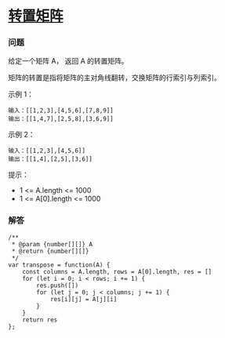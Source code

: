 # [转置矩阵](https://leetcode-cn.com/problems/transpose-matrix)

### 问题

给定一个矩阵 A， 返回 A 的转置矩阵。

矩阵的转置是指将矩阵的主对角线翻转，交换矩阵的行索引与列索引。



示例 1：

```
输入：[[1,2,3],[4,5,6],[7,8,9]]
输出：[[1,4,7],[2,5,8],[3,6,9]]
```
示例 2：

```
输入：[[1,2,3],[4,5,6]]
输出：[[1,4],[2,5],[3,6]]
```


提示：

* 1 <= A.length <= 1000
* 1 <= A[0].length <= 1000


### 解答

```
/**
 * @param {number[][]} A
 * @return {number[][]}
 */
var transpose = function(A) {
    const columns = A.length, rows = A[0].length, res = []
    for (let i = 0; i < rows; i += 1) {
        res.push([])
        for (let j = 0; j < columns; j += 1) {
            res[i][j] = A[j][i]
        }
    }
    return res
};
```
